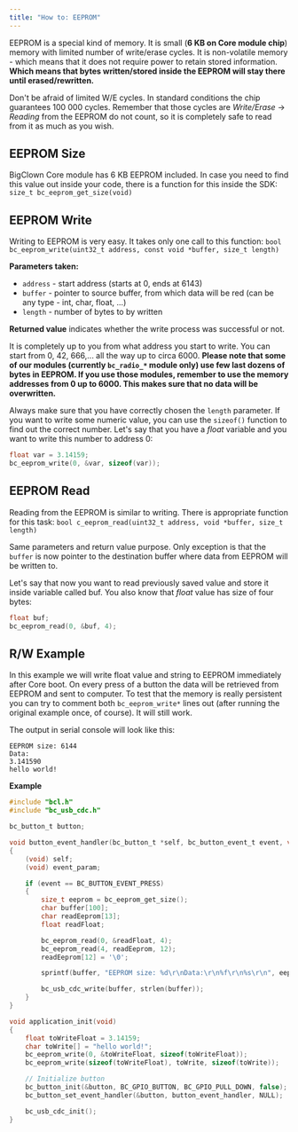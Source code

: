 ```yaml
---
title: "How to: EEPROM"
---
```


EEPROM is a special kind of memory. It is small (**6 KB on Core module chip**) memory with limited number of write/erase cycles. It is non-volatile memory - which means that it does not require power to retain stored information. **Which means that bytes written/stored inside the EEPROM will stay there until erased/rewritten.**

Don't be afraid of limited W/E cycles. In standard conditions the chip guarantees 100 000 cycles. Remember that those cycles are *Write/Erase* -> *Reading* from the EEPROM do not count, so it is completely safe to read from it as much as you wish.



## EEPROM Size
BigClown Core module has 6 KB EEPROM included. In case you need to find this value out inside your code, there is a function for this inside the SDK:
`size_t bc_eeprom_get_size(void)`


## EEPROM Write
Writing to EEPROM is very easy. It takes only one call to this function:
`bool bc_eeprom_write(uint32_t address, const void *buffer, size_t length)`

**Parameters taken:**

- `address` - start address (starts at 0, ends at 6143)
- `buffer` - pointer to source buffer, from which data will be red (can be any type - int, char, float, ...)
- `length` - number of bytes to by written

**Returned value** indicates whether the write process was successful or not. 

It is completely up to you from what address you start to write. You can start from 0, 42, 666,... all the way up to circa 6000. **Please note that some of our modules (currently `bc_radio_*` module only) use few last dozens of bytes in EEPROM. If you use those modules, remember to use the memory addresses from 0 up to 6000. This makes sure that no data will be overwritten.**

Always make sure that you have correctly chosen the `length` parameter. If you want to write some numeric value, you can use the `sizeof()` function to find out the correct number. Let's say that you have a *float* variable and you want to write this number to address 0:
```c
float var = 3.14159;
bc_eeprom_write(0, &var, sizeof(var));
```


## EEPROM Read
Reading from the EEPROM is similar to writing. There is appropriate function for this task:
`bool c_eeprom_read(uint32_t address, void *buffer, size_t length)`

Same parameters and return value purpose. Only exception is that the `buffer` is now pointer to the destination buffer where data from EEPROM will be written to.

Let's say that now you want to read previously saved value and store it inside variable called buf. You also know that *float* value has size of four bytes:
```c
float buf;
bc_eeprom_read(0, &buf, 4);
```



## R/W Example
In this example we will write float value and string to EEPROM immediately after Core boot. On every press of a button the data will be retrieved from EEPROM and sent to computer. To test that the memory is really persistent you can try to comment both `bc_eeprom_write*` lines out (after running the original example once, of course). It will still work.

The output in serial console will look like this:
```
EEPROM size: 6144
Data:
3.141590
hello world!
```
**Example**
```c
#include "bcl.h"
#include "bc_usb_cdc.h"

bc_button_t button;

void button_event_handler(bc_button_t *self, bc_button_event_t event, void *event_param)
{
    (void) self;
    (void) event_param;

    if (event == BC_BUTTON_EVENT_PRESS)
    {
        size_t eeprom = bc_eeprom_get_size();
        char buffer[100];
        char readEeprom[13];
        float readFloat;

        bc_eeprom_read(0, &readFloat, 4);
        bc_eeprom_read(4, readEeprom, 12);
        readEeprom[12] = '\0';

        sprintf(buffer, "EEPROM size: %d\r\nData:\r\n%f\r\n%s\r\n", eeprom, readFloat, readEeprom);

        bc_usb_cdc_write(buffer, strlen(buffer));
    }
}

void application_init(void)
{
    float toWriteFloat = 3.14159;
    char toWrite[] = "hello world!";
    bc_eeprom_write(0, &toWriteFloat, sizeof(toWriteFloat));
    bc_eeprom_write(sizeof(toWriteFloat), toWrite, sizeof(toWrite));

    // Initialize button
    bc_button_init(&button, BC_GPIO_BUTTON, BC_GPIO_PULL_DOWN, false);
    bc_button_set_event_handler(&button, button_event_handler, NULL);

    bc_usb_cdc_init();
}

```
